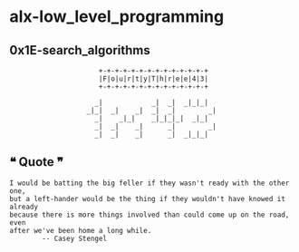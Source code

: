 # alx-low_level_programming

## 0x1E-search_algorithms

                          +-+-+-+-+-+-+-+-+-+-+-+-+-+
                          |F|o|u|r|t|y|T|h|r|e|e|4|3|
                          +-+-+-+-+-+-+-+-+-+-+-+-+-+
                                                         
                         _|            _|  _|  _|_|_|    
                       _|_|  _|    _|  _|  _|        _|  
                         _|    _|_|    _|_|_|_|  _|_|    
                         _|  _|    _|      _|        _|  
                         _|  _|    _|      _|  _|_|_|    
                                                         
                                                         
## ❝ Quote ❞
```
I would be batting the big feller if they wasn't ready with the other one,
but a left-hander would be the thing if they wouldn't have knowed it already
because there is more things involved than could come up on the road, even
after we've been home a long while.
		-- Casey Stengel
````
